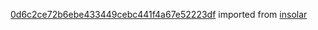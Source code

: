 [0d6c2ce72b6ebe433449cebc441f4a67e52223df](https://github.com/insolar/insolar/commit/0d6c2ce72b6ebe433449cebc441f4a67e52223df) imported from [insolar](https://github.com/insolar/insolar)
